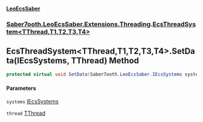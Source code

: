 #### [LeoEcsSaber](index.md 'index')
### [Saber7ooth.LeoEcsSaber.Extensions.Threading](Saber7ooth.LeoEcsSaber.Extensions.Threading.md 'Saber7ooth.LeoEcsSaber.Extensions.Threading').[EcsThreadSystem&lt;TThread,T1,T2,T3,T4&gt;](EcsThreadSystem_TThread,T1,T2,T3,T4_.md 'Saber7ooth.LeoEcsSaber.Extensions.Threading.EcsThreadSystem<TThread,T1,T2,T3,T4>')

## EcsThreadSystem<TThread,T1,T2,T3,T4>.SetData(IEcsSystems, TThread) Method

```csharp
protected virtual void SetData(Saber7ooth.LeoEcsSaber.IEcsSystems systems, ref TThread thread);
```
#### Parameters

<a name='Saber7ooth.LeoEcsSaber.Extensions.Threading.EcsThreadSystem_TThread,T1,T2,T3,T4_.SetData(Saber7ooth.LeoEcsSaber.IEcsSystems,TThread).systems'></a>

`systems` [IEcsSystems](IEcsSystems.md 'Saber7ooth.LeoEcsSaber.IEcsSystems')

<a name='Saber7ooth.LeoEcsSaber.Extensions.Threading.EcsThreadSystem_TThread,T1,T2,T3,T4_.SetData(Saber7ooth.LeoEcsSaber.IEcsSystems,TThread).thread'></a>

`thread` [TThread](EcsThreadSystem_TThread,T1,T2,T3,T4_.md#Saber7ooth.LeoEcsSaber.Extensions.Threading.EcsThreadSystem_TThread,T1,T2,T3,T4_.TThread 'Saber7ooth.LeoEcsSaber.Extensions.Threading.EcsThreadSystem<TThread,T1,T2,T3,T4>.TThread')